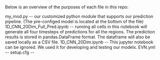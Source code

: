 Below is an overview of the purposes of each file in this repo:

my_mod.py -- our customized python module that supports our prediction pipeline. (The pre-configed model is located at the bottom of the file)
1D_CNN_20Dim_Full_Pred.ipynb -- running all cells in this notebook will generate all four timesteps of predictions for all the regions. 
    The prediction results is stored in pandas.DataFrame format. The dataframe will also be saved locally as a CSV file.
1D_CNN_20Dim.ipynb -- This jupyter notebook can be ignored. We used it for developing and testing our models.
EVN.yml -- 
setup.cfg --
